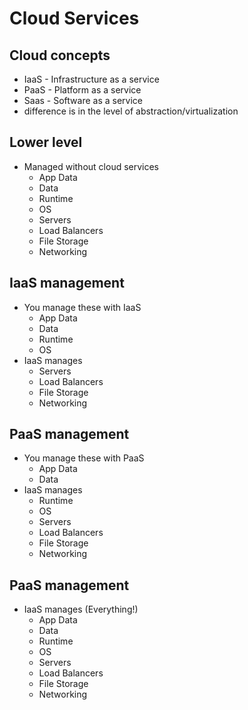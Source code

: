 # Cloud Services

## Cloud concepts

* IaaS - Infrastructure as a service
* PaaS - Platform as a service
* Saas - Software as a service
* difference is in the level of abstraction/virtualization

## Lower level

* Managed without cloud services
  * App Data
  * Data
  * Runtime
  * OS
  * Servers
  * Load Balancers
  * File Storage
  * Networking

## IaaS management

* You manage these with IaaS
  * App Data
  * Data
  * Runtime
  * OS
* IaaS manages
  * Servers
  * Load Balancers
  * File Storage
  * Networking

## PaaS management

* You manage these with PaaS
  * App Data
  * Data
* IaaS manages
  * Runtime
  * OS
  * Servers
  * Load Balancers
  * File Storage
  * Networking


## PaaS management

* IaaS manages (Everything!)
  * App Data
  * Data
  * Runtime
  * OS
  * Servers
  * Load Balancers
  * File Storage
  * Networking
